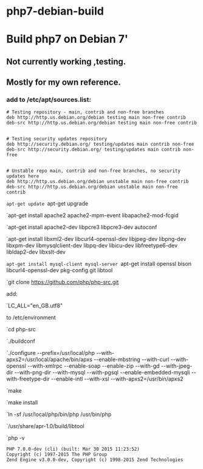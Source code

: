 # php7-debian-build
# Build php7 on Debian 7'

## Not currently working ,testing.

## Mostly for my own reference.

### add to /etc/apt/sources.list:
```
# Testing repository - main, contrib and non-free branches
deb http://http.us.debian.org/debian testing main non-free contrib
deb-src http://http.us.debian.org/debian testing main non-free contrib


# Testing security updates repository
deb http://security.debian.org/ testing/updates main contrib non-free
deb-src http://security.debian.org/ testing/updates main contrib non-free


# Unstable repo main, contrib and non-free branches, no security updates here
deb http://http.us.debian.org/debian unstable main non-free contrib
deb-src http://http.us.debian.org/debian unstable main non-free contrib
```

`apt-get update
`apt-get upgrade

`apt-get install apache2 apache2-mpm-event libapache2-mod-fcgid

`apt-get install apache2-dev libpcre3 libpcre3-dev autoconf

`apt-get install libxml2-dev libcurl4-openssl-dev libjpeg-dev libpng-dev libxpm-dev libmysqlclient-dev libpq-dev libicu-dev libfreetype6-dev libldap2-dev libxslt-dev

`apt-get install mysql-client mysql-server
`apt-get install openssl bison libcurl4-openssl-dev pkg-config git libtool

`git clone https://github.com/php/php-src.git

add:

`LC_ALL="en_GB.utf8"

to /etc/environment

`cd php-src

`./buildconf


`./configure   --prefix=/usr/local/php   --with-apxs2=/usr/local/apache/bin/apxs   --enable-mbstring   --with-curl   --with-openssl   --with-xmlrpc   --enable-soap   --enable-zip   --with-gd   --with-jpeg-dir   --with-png-dir   --with-mysql   --with-pgsql   --enable-embedded-mysqli   --with-freetype-dir   --enable-intl   --with-xsl  --with-apxs2=/usr/bin/apxs2


`make

`make install

`ln -sf /usr/local/php/bin/php /usr/bin/php

`/usr/share/apr-1.0/build/libtool

`php -v

```
PHP 7.0.0-dev (cli) (built: Mar 30 2015 11:23:52)
Copyright (c) 1997-2015 The PHP Group
Zend Engine v3.0.0-dev, Copyright (c) 1998-2015 Zend Technologies
```
